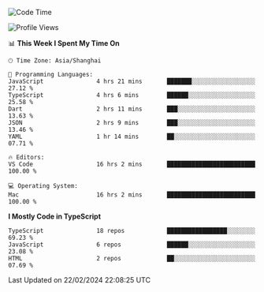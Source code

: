 <!--START_SECTION:waka-->
![Code Time](http://img.shields.io/badge/Code%20Time-5%2C797%20hrs%2029%20mins-blue)

![Profile Views](http://img.shields.io/badge/Profile%20Views-2-blue)

📊 **This Week I Spent My Time On** 

```text
🕑︎ Time Zone: Asia/Shanghai

💬 Programming Languages: 
JavaScript               4 hrs 21 mins       ███████░░░░░░░░░░░░░░░░░░   27.12 % 
TypeScript               4 hrs 6 mins        ██████░░░░░░░░░░░░░░░░░░░   25.58 % 
Dart                     2 hrs 11 mins       ███░░░░░░░░░░░░░░░░░░░░░░   13.63 % 
JSON                     2 hrs 9 mins        ███░░░░░░░░░░░░░░░░░░░░░░   13.46 % 
YAML                     1 hr 14 mins        ██░░░░░░░░░░░░░░░░░░░░░░░   07.71 % 

🔥 Editors: 
VS Code                  16 hrs 2 mins       █████████████████████████   100.00 % 

💻 Operating System: 
Mac                      16 hrs 2 mins       █████████████████████████   100.00 % 
```

**I Mostly Code in TypeScript** 

```text
TypeScript               18 repos            █████████████████░░░░░░░░   69.23 % 
JavaScript               6 repos             ██████░░░░░░░░░░░░░░░░░░░   23.08 % 
HTML                     2 repos             ██░░░░░░░░░░░░░░░░░░░░░░░   07.69 % 
```




 Last Updated on 22/02/2024 22:08:25 UTC
<!--END_SECTION:waka-->
